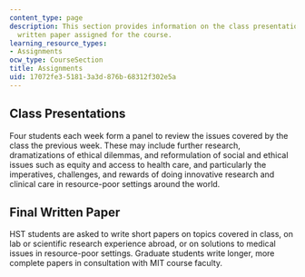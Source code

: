 ```yaml
---
content_type: page
description: This section provides information on the class presentations and final
  written paper assigned for the course.
learning_resource_types:
- Assignments
ocw_type: CourseSection
title: Assignments
uid: 17072fe3-5181-3a3d-876b-68312f302e5a
---
```


Class Presentations
-------------------

Four students each week form a panel to review the issues covered by the class the previous week. These may include further research, dramatizations of ethical dilemmas, and reformulation of social and ethical issues such as equity and access to health care, and particularly the imperatives, challenges, and rewards of doing innovative research and clinical care in resource-poor settings around the world.

Final Written Paper
-------------------

HST students are asked to write short papers on topics covered in class, on lab or scientific research experience abroad, or on solutions to medical issues in resource-poor settings. Graduate students write longer, more complete papers in consultation with MIT course faculty.